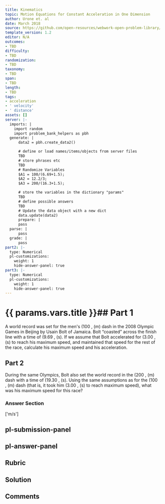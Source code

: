 ```yaml
---
title: Kinematics
topic: Motion Equations for Constant Acceleration in One Dimension
author: Urone et. al
date: March 2018
source: https://github.com/open-resources/webwork-open-problem-library/tree/master/Contrib/BrockPhysics/College_Physics_Urone/2.Kinematics/NU_U17-2-05-021.pg
template_version: 1.2
editor: N/A
outcomes:
- TBD
difficulty:
- TBD
randomization:
- TBD
taxonomy:
- TBD
span:
- TBD
length:
- TBD
tags:
- acceleration
- ' velocity'
- ' distance'
assets: []
server: |-
  imports: |
    import random
    import problem_bank_helpers as pbh
  generate: |
      data2 = pbh.create_data2()

      # define or load names/items/objects from server files
      TBD
      # store phrases etc
      TBD
      # Randomize Variables
      $A1 = 100/(6.69+1.5);
      $A2 = 12.2/3;
      $A3 = 200/(16.3+1.5);

      # store the variables in the dictionary "params"
      TBD
      # define possible answers
      TBD
      # Update the data object with a new dict
      data.update(data2)
      prepare: |
      pass
  parse: |
      pass
  grade: |
      pass
part2: |-
  type: Numerical
  pl-customizations:
    weight: 1
    hide-answer-panel: true
part3: |-
  type: Numerical
  pl-customizations:
    weight: 1
    hide-answer-panel: true
---
```


# {{ params.vars.title }}## Part 1 
A world record was set for the men's (100 , (m) dash in the 2008 Olympic Games in Beijing by Usain Bolt of Jamaica. Bolt “coasted” across the finish line with a time of (9.69 , (s). If we assume that Bolt accelerated for (3.00 , (s) to reach his maximum speed, and maintained that speed for the rest of the race, calculate his maximum speed and his acceleration. 
## Part 2 
During the same Olympics, Bolt also set the world record in the (200 , (m) dash with a time of (19.30 , (s). Using the same assumptions as for the (100 , (m) dash (that is, it took him (3.00 , (s) to reach maximum speed), what was his maximum speed for this race? 


### Answer Section 
['m/s']

## pl-submission-panel 


## pl-answer-panel 


## Rubric 


## Solution 


## Comments 


